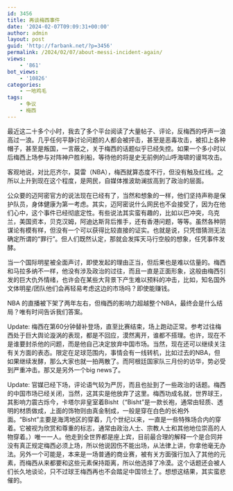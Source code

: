 ```yaml
---
id: 3456
title: 再谈梅西事件
date: '2024-02-07T09:09:31+00:00'
author: admin
layout: post
guid: 'http://farbank.net/?p=3456'
permalink: /2024/02/07/about-messi-incident-again/
views:
    - '861'
bot_views:
    - '10826'
categories:
    - 一地鸡毛
tags:
    - 争议
    - 梅西
---
```


最近这二十多个小时，我去了多个平台阅读了大量帖子、评论，反梅西的呼声一浪高过一浪。几乎任何平静讨论问题的人都会被抨击，甚至是恶毒攻击，被扣上各种帽子，甚至是叛国，一言蔽之，关于梅西的话题似乎已经失控。如果一个多小时以后梅西上场参与对阵神户胜利船，等待他的将是史无前例的山呼海啸的谩骂攻击。

客观地说，对比厄齐尔，莫雷（NBA），梅西就算态度不行，但没有触及红线。之所以上升到现在这个程度，是网民，自媒体推波助澜拔高到了政治的层面。

公众要的迈阿密官方的说法现在已经有了，当然和想象的一样，他们坚持声称是保护队员，身体健康为第一考虑。其实，迈阿密说什么网民也不会接受了，因为在他们心中，这个事件已经彻底定性。有些说法其实蛮有趣的，比如以巴冲突，乌克兰，美国资本，贝克汉姆，阿迪达斯背后推手，还有香港问题，等等。虽然各种阴谋论有模有样，但没有一个可以获得比较直接的证实。也就是说，只凭借猜测无法确定所谓的“罪行”。但人们既然认定，那就会发挥天马行空般的想象，任凭事件发酵。

当一个国际明星被全面声讨，即使发起的理由正当，但后果也是难以估量的。梅西和马拉多纳不一样，他没有涉及政治的过往，而且一直是正面形象，这般由梅西引发的巨大仇外情绪，也许会在某些大背景下产生难以预料的冲击，比如，知名国外文体明星/团队他们会再轻易考虑这边的市场吗？即使能赚钱。

NBA 的直播被下架了两年左右，但梅西的影响力超越整个NBA，最终会是什么结局？唯有时间告诉我们答案。

Update: 梅西在第60分钟替补登场，直至比赛结束，场上跑动正常。参考过往梅西处于巨大舆论漩涡的表现，都是不回应，漠然离开，谁都不搭理。也许，现在不是谁要封杀他的问题，而是他自己决定放弃中国市场。当然，现在还可以继续关注有关方面的表态。限定在足球范围内，事情会有一线转机，比如过去的NBA，但如果继续发酵，那么大家也就一拍两散了。而阿根廷国家队三月份的访华，势必受到严重冲击。那又是另外一个big news了。

Update: 官媒已经下场，评论语气较为严厉，而且也扯到了一些政治的话题。梅西的中国市场已经关闭，当然，这其实是他放弃了这里。梅西功成名就，世界球王，其影响力震古烁今，卡塔尔非皇室着Bisht（“Bisht”是一款长袍，通常由轻质、透明的材质做成，上面的饰物则由真金制成，一般是穿在白色的长袍外面。“Bisht”主要是海湾地区的穿着，几个世纪以来，一直是一些特殊场合内的穿着。它被视为欣赏和尊重的标志，通常由政治人士、宗教人士和其他地位崇高的人物穿着。）唯一一人。他走到全世界都是座上宾，目前最合理的解释一个是合同并没有真正规定梅西必须上场，所以他说因伤不能出场，从法律上讲，你拿他毫无办法。另外一个可能是，本来是一场普通的商业赛，被有关方面强行加入了其他的元素，而梅西从来都要和这些元素保持距离，所以他选择了冷漠。这个话题还会被人们长久地谈论，只不过球王梅西再也不会踏足中国领土了。想想这结果，其实蛮悲催的。
